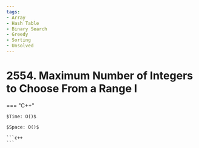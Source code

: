 ```yaml
---
tags:
- Array
- Hash Table
- Binary Search
- Greedy
- Sorting
- Unsolved
---
```



# 2554. Maximum Number of Integers to Choose From a Range I

=== "C++"

    $Time: O()$

    $Space: O()$

    ```c++
    ```